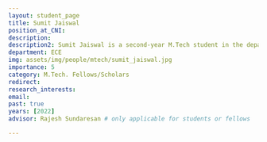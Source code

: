 ```yaml
---
layout: student_page
title: Sumit Jaiswal
position_at_CNI: 
description: 
description2: Sumit Jaiswal is a second-year M.Tech student in the department of Electrical Communication Engineering at Indian Institute of Science, Bengaluru. He received his B.Tech degree in Electronics and Communication Engineering from M S Ramaiah Institute of Technology, Bengaluru. His research interests are broadly in next generation wireless communication. He is currently working in millimetre-Wave wireless network (5G and beyond) optimization for Full-Duplex system.
department: ECE
img: assets/img/people/mtech/sumit_jaiswal.jpg
importance: 5
category: M.Tech. Fellows/Scholars
redirect: 
research_interests: 
email: 
past: true
years: [2022]
advisor: Rajesh Sundaresan # only applicable for students or fellows

---
```

